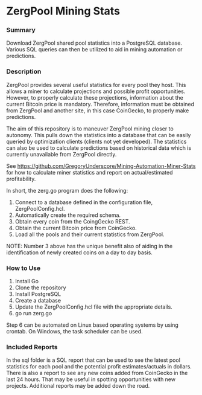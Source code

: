 # **ZergPool Mining Stats**

### **Summary**
Download ZergPool shared pool statistics into a PostgreSQL database. Various SQL queries can then be utilized
to aid in mining automation or predictions.

### **Description**
ZergPool provides several useful statistics for every pool they host. This allows a miner to calculate projections
and possible profit opportunities. However, to properly calculate these projections, information about the current
Bitcoin price is mandatory. Therefore, information must be obtained from ZergPool and another site, in this case
CoinGecko, to properly make predictions.

The aim of this repository is to maneuver ZergPool mining closer to autonomy. This pulls down the statistics into a database that can be easily queried by optimization clients (clients not yet developed). The statistics can also be used to calculate predictions based on historical data which is currently unavailable from ZergPool directly.

See https://github.com/GregoryUnderscore/Mining-Automation-Miner-Stats for how to calculate miner statistics and report on
actual/estimated profitability.

In short, the zerg.go program does the following:
1. Connect to a database defined in the configuration file, ZergPoolConfig.hcl.
2. Automatically create the required schema.
3. Obtain every coin from the CoingGecko REST.
4. Obtain the current Bitcoin price from CoinGecko.
5. Load all the pools and their current statistics from ZergPool.

NOTE: Number 3 above has the unique benefit also of aiding in the identification of newly created coins on a day
to day basis.

### **How to Use**

1. Install Go
2. Clone the repository
3. Install PostgreSQL
4. Create a database
5. Update the ZergPoolConfig.hcl file with the appropriate details.
6. go run zerg.go

Step 6 can be automated on Linux based operating systems by using crontab. On Windows, the task scheduler can 
be used.

### **Included Reports**
In the sql folder is a SQL report that can be used to see the latest pool statistics for each pool and the potential
profit estimates/actuals in dollars. There is also a report to see any new coins added from CoinGecko in the last 24 hours. 
That may be useful in spotting opportunities with new projects. Additional reports may be added down the road.
